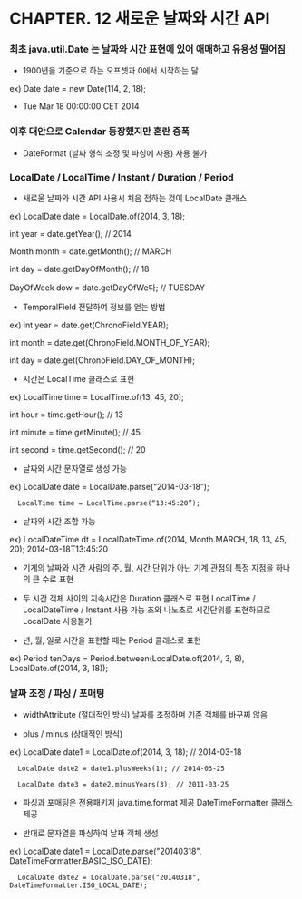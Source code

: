 # CHAPTER. 12 새로운 날짜와 시간 API

### 최초 java.util.Date 는 날짜와 시간 표현에 있어 애매하고 유용성 떨어짐
  * 1900년을 기준으로 하는 오프셋과 0에서 시작하는 달
  
ex) Date date = new Date(114, 2, 18);

  * Tue Mar 18 00:00:00 CET 2014



### 이후 대안으로 Calendar 등장했지만 혼란 증폭
  * DateFormat (날짜 형식 조정 및 파싱에 사용) 사용 불가



### LocalDate / LocalTime / Instant / Duration / Period
  * 새로울 날짜와 시간 API 사용시 처음 접하는 것이 LocalDate 클래스
  
ex) LocalDate date = LocalDate.of(2014, 3, 18);

int year = date.getYear(); // 2014

Month month = date.getMonth(); // MARCH

int day = date.getDayOfMonth(); // 18

DayOfWeek dow = date.getDayOfWe다; // TUESDAY


  * TemporalField 전달하여 정보를 얻는 방법
  
ex) int year = date.get(ChronoField.YEAR);

int month = date.get(ChronoField.MONTH_OF_YEAR);

int day = date.get(ChronoField.DAY_OF_MONTH);


  * 시간은 LocalTime 클래스로 표현
  
ex) LocalTime time = LocalTime.of(13, 45, 20);

int hour = time.getHour(); // 13

int minute = time.getMinute(); // 45

int second = time.getSecond(); // 20


  * 날짜와 시간 문자열로 생성 가능
  
ex) LocalDate date = LocalDate.parse(“2014-03-18”);

      LocalTime time = LocalTime.parse(“13:45:20”);
      
      
  * 날짜와 시간 조합 가능
    
ex) LocalDateTime dt = LocalDateTime.of(2014, Month.MARCH, 18, 13, 45, 20);
    2014-03-18T13:45:20
      
      
  * 기계의 날짜와 시간
  사람의 주, 월, 시간 단위가 아닌 기계 관점의 특정 지점을 하나의 큰 수로 표현

  * 두 시간 객체 사이의 지속시간은 Duration 클래스로 표현
  LocalTime / LocalDateTime / Instant 사용 가능
  초와 나노초로 시간단위를 표현하므로 LocalDate 사용불가


  * 년, 월, 일로 시간을 표현할 때는 Period 클래스로 표현
  
ex) Period tenDays = Period.between(LocalDate.of(2014, 3, 8),
                                    LocalDate.of(2014, 3, 18));



### 날짜 조정 / 파싱 / 포매팅
  * widthAttribute (절대적인 방식)
날짜를 조정하며 기존 객체를 바꾸찌 않음

  * plus / minus (상대적인 방식)
  
ex) LocalDate date1 = LocalDate.of(2014, 3, 18); // 2014-03-18

      LocalDate date2 = date1.plusWeeks(1); // 2014-03-25
      
      LocalDate date3 = date2.minusYears(3); // 2011-03-25


  * 파싱과 포매팅은 전용패키지 java.time.format 제공
  DateTimeFormatter 클래스 제공

  * 반대로 문자열을 파싱하여 날짜 객체 생성
  
ex) LocalDate date1 = LocalDate.parse("20140318", DateTimeFormatter.BASIC_ISO_DATE);

      LocalDate date2 = LocalDate.parse("20140318", DateTimeFormatter.ISO_LOCAL_DATE);   
      
